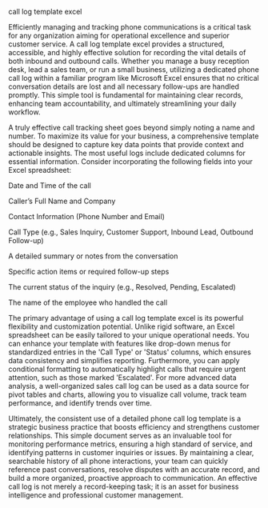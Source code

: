 call log template excel


Efficiently managing and tracking phone communications is a critical task for any organization aiming for operational excellence and superior customer service. A call log template excel provides a structured, accessible, and highly effective solution for recording the vital details of both inbound and outbound calls. Whether you manage a busy reception desk, lead a sales team, or run a small business, utilizing a dedicated phone call log within a familiar program like Microsoft Excel ensures that no critical conversation details are lost and all necessary follow-ups are handled promptly. This simple tool is fundamental for maintaining clear records, enhancing team accountability, and ultimately streamlining your daily workflow.



A truly effective call tracking sheet goes beyond simply noting a name and number. To maximize its value for your business, a comprehensive template should be designed to capture key data points that provide context and actionable insights. The most useful logs include dedicated columns for essential information. Consider incorporating the following fields into your Excel spreadsheet:



 
Date and Time of the call

 
Caller’s Full Name and Company

 
Contact Information (Phone Number and Email)

 
Call Type (e.g., Sales Inquiry, Customer Support, Inbound Lead, Outbound Follow-up)

 
A detailed summary or notes from the conversation

 
Specific action items or required follow-up steps

 
The current status of the inquiry (e.g., Resolved, Pending, Escalated)

 
The name of the employee who handled the call





The primary advantage of using a call log template excel is its powerful flexibility and customization potential. Unlike rigid software, an Excel spreadsheet can be easily tailored to your unique operational needs. You can enhance your template with features like drop-down menus for standardized entries in the 'Call Type' or 'Status' columns, which ensures data consistency and simplifies reporting. Furthermore, you can apply conditional formatting to automatically highlight calls that require urgent attention, such as those marked 'Escalated'. For more advanced data analysis, a well-organized sales call log can be used as a data source for pivot tables and charts, allowing you to visualize call volume, track team performance, and identify trends over time.



Ultimately, the consistent use of a detailed phone call log template is a strategic business practice that boosts efficiency and strengthens customer relationships. This simple document serves as an invaluable tool for monitoring performance metrics, ensuring a high standard of service, and identifying patterns in customer inquiries or issues. By maintaining a clear, searchable history of all phone interactions, your team can quickly reference past conversations, resolve disputes with an accurate record, and build a more organized, proactive approach to communication. An effective call log is not merely a record-keeping task; it is an asset for business intelligence and professional customer management.
